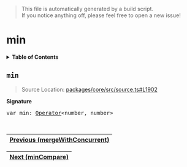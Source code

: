 > This file is automatically generated by a build script.<br>If you notice anything off, please feel free to open a new issue!

# min

<details><summary><b>Table of Contents</b></summary>

1. [<code>min</code>](#min)</details>

## <a name="min"></a><code>min</code>

> Source Location: [packages\/core\/src\/source.ts#L1902](..\/..\/packages\/core\/src\/source.ts#L1902)

<b>Signature</b>

<pre>var min: <a href="000-Operator.md#Operator">Operator</a>&lt;number, number&gt;</pre><br>

| [Previous \(mergeWithConcurrent\)](051-mergeWithConcurrent.md#readme) |
| --- |

<div align="right">

| [Next \(minCompare\)](053-minCompare.md#readme) |
| --- |
</div>
